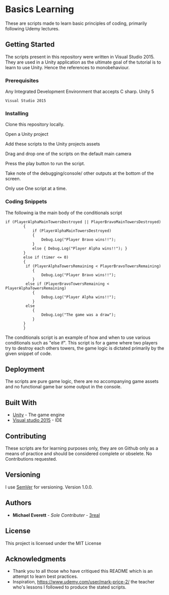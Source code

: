 # Basics Learning

These are scripts made to learn basic principles of coding, primarily following Udemy lectures.

## Getting Started

The scripts present in this repository were written in Visual Studio 2015. They are used in a Unity application as the ultimate goal of the tutorial is to learn to use Unity. Hence the references to monobehaviour. 

### Prerequisites

Any Integrated Development Environment that accepts C sharp.
Unity 5

```
Visual Studio 2015
```

### Installing

Clone this repository locally.

Open a Unity project

Add these scripts to the Unity projects assets

Drag and drop one of the scripts on the default main camera

Press the play button to run the script.

Take note of the debugging/console/ other outputs at the bottom of the screen.

Only use One script at a time.

### Coding Snippets

The following ia the main body of the conditionals script

```
if (PlayerAlphaMainTowersDestroyed || PlayerBravoMainTowersDestroyed)
        {
            if (PlayerAlphaMainTowersDestroyed)
            {
                Debug.Log("Player Bravo wins!!");
            }
            else { Debug.Log("Player Alpha wins!!"); }
        }
        else if (timer <= 0)
        {
         if (PlayerAlphaTowersRemaining < PlayerBravoTowersRemaining)
            {
                Debug.Log("Player Bravo wins!!");
            }   
         else if (PlayerBravoTowersRemaining < PlayerAlphaTowersRemaining)
            {
                Debug.Log("Player Alpha wins!!");
            }
         else
            {
                Debug.Log("The game was a draw");
            }
        }
        }
```
The conditionals script is an example of how and when to use various conditionals such as "else if". This script is for a game where two players try to destroy each others towers, the game logic is dictated primarily by the given snippet of code.

## Deployment

The scripts are pure game logic, there are no accompanying game assets and no functional game bar some output in the console.

## Built With

* [Unity](https://docs.unity3d.com/Manual/index.html) - The game engine
* [Visual studio 2015](https://msdn.microsoft.com/en-us/library/dd831853.aspx) - IDE


## Contributing

These scripts are for learning purposes only, they are on Github only as a means of practice and should be considered complete or obselete. No Contributions requested.

## Versioning

I use [SemVer](http://semver.org/) for versioning. Version 1.0.0.

## Authors

* **Michael Everett** - *Sole Contributer* - [3real](https://github.com/3real)

## License

This project is licensed under the MIT License

## Acknowledgments

* Thank you to all those who have critiqued this README which is an attempt to learn best practices. 
* Inspiration, https://www.udemy.com/user/mark-price-2/ the teacher who's lessons I followed to produce the stated scripts.

